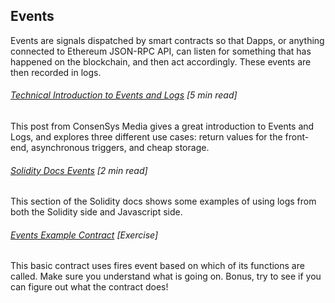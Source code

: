 ## Events

Events are signals dispatched by smart contracts so that Dapps, or anything connected to Ethereum JSON-RPC API, can listen for something that has happened on the blockchain, and then act accordingly.  These events are then recorded in logs.

###### [Technical Introduction to Events and Logs](https://media.consensys.net/technical-introduction-to-events-and-logs-in-ethereum-a074d65dd61e) \[5 min read\]

This post from ConsenSys Media gives a great introduction to Events and Logs, and explores three different use cases: return values for the front-end, asynchronous triggers, and cheap storage.

###### [Solidity Docs Events](http://solidity.readthedocs.io/en/develop/contracts.html#events) \[2 min read\]

This section of the Solidity docs shows some examples of using logs from both the Solidity side and Javascript side.

###### [Events Example Contract](https://github.com/ethchange/smart-exchange/blob/master/lib/contracts/SmartExchange.sol) \[Exercise\]

This basic contract uses fires event based on which of its functions are called.  Make sure you understand what is going on.  Bonus, try to see if you can figure out what the contract does!

